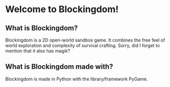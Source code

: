 # Welcome to Blockingdom!
## What is Blockingdom?
Blockingdom is a 2D open-world sandbox game. It combines the free feel of world exploration and complexity of survival crafting.
Sorry, did I forget to mention that it also has magik?

## What is Blockingdom made with?
Blockingdom is made in Python with the library/framework PyGame.
